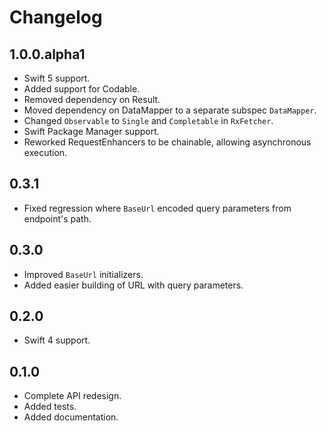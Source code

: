 # Changelog

## 1.0.0.alpha1

* Swift 5 support.
* Added support for Codable.
* Removed dependency on Result.
* Moved dependency on DataMapper to a separate subspec `DataMapper`.
* Changed `Observable` to `Single` and `Completable` in `RxFetcher`.
* Swift Package Manager support.
* Reworked RequestEnhancers to be chainable, allowing asynchronous execution.

## 0.3.1
* Fixed regression where `BaseUrl` encoded query parameters from endpoint's path.

## 0.3.0
* Improved `BaseUrl` initializers.
* Added easier building of URL with query parameters.

## 0.2.0
* Swift 4 support.

## 0.1.0
* Complete API redesign.
* Added tests.
* Added documentation.
